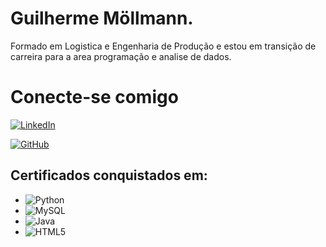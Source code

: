 # Guilherme Möllmann.

Formado em Logistica e Engenharia de Produção e estou em transição de carreira para a area programação e analise de dados.

# Conecte-se comigo

[![LinkedIn](https://img.shields.io/badge/LinkedIn-000?style=for-the-badge&logo=linkedin&logoColor=0E76A8)](https://www.linkedin.com/in/guilherme-m%C3%B6llmann/)

[![GitHub](https://img.shields.io/badge/GitHbt-000?style=for-the-badge&logo=github&logoColor=white)](https://github.com/Guimollmann)


## Certificados conquistados em:
- ![Python](https://img.shields.io/badge/python-3670A0?style=for-the-badge&logo=python&logoColor=ffdd54)
- ![MySQL](https://img.shields.io/badge/MySQL-000?style=for-the-badge&logo=mysql&logoColor=005C84)
- ![Java](https://img.shields.io/badge/java-%23ED8B00.svg?style=for-the-badge&logo=openjdk&logoColor=white)
- ![HTML5](https://img.shields.io/badge/HTML5-000?style=for-the-badge&logo=html5)